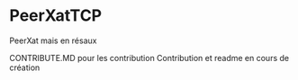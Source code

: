# PeerXatTCP
PeerXat mais en résaux

CONTRIBUTE.MD pour les contribution
Contribution et readme en cours de création
